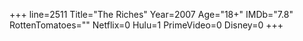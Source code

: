 +++
line=2511
Title="The Riches"
Year=2007
Age="18+"
IMDb="7.8"
RottenTomatoes=""
Netflix=0
Hulu=1
PrimeVideo=0
Disney=0
+++

